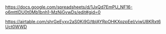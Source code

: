 https://docs.google.com/spreadsheets/d/1JxQd7EmPU_NF16-o6mttlDU0t0Mb1bnh1-MzNiGvwDs/edit#gid=0

https://airtable.com/shrGeEyxv2aS0Ki9G/tblAYRpOHKXqzpEel/viwU8KRxt6Uct0WWD
